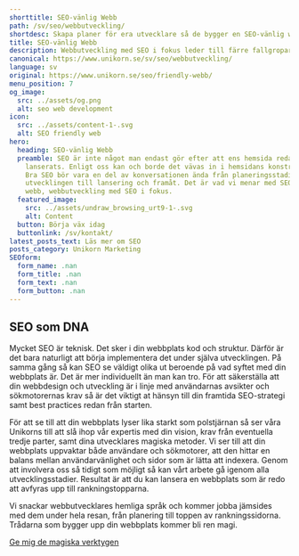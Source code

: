 ```yaml
---
shorttitle: SEO-vänlig Webb
path: /sv/seo/webbutveckling/
shortdesc: Skapa planer för era utvecklare så de bygger en SEO-vänlig webbplats.
title: SEO-vänlig Webb
description: Webbutveckling med SEO i fokus leder till färre fallgropar längre fram.
canonical: https://www.unikorn.se/sv/seo/webbutveckling/
language: sv
original: https://www.unikorn.se/seo/friendly-webb/
menu_position: 7
og_image:
  src: ../assets/og.png
  alt: seo web development
icon:
  src: ../assets/content-1-.svg
  alt: SEO friendly web
hero:
  heading: SEO-vänlig Webb
  preamble: SEO är inte något man endast gör efter att ens hemsida redan
    lanserats. Enligt oss kan och borde det vävas in i hemsidans konstruktion.
    Bra SEO bör vara en del av konversationen ända från planeringsstadiet och
    utvecklingen till lansering och framåt. Det är vad vi menar med SEO-vänlig
    webb, webbutveckling med SEO i fokus.
  featured_image:
    src: ../assets/undraw_browsing_urt9-1-.svg
    alt: Content
  button: Börja väx idag
  buttonlink: /sv/kontakt/
latest_posts_text: Läs mer om SEO
posts_category: Unikorn Marketing
SEOform:
  form_name: .nan
  form_title: .nan
  form_text: .nan
  form_button: .nan
---
```

## SEO som DNA



Mycket SEO är teknisk. Det sker i din webbplats kod och struktur. Därför är det bara naturligt att börja implementera det under själva utvecklingen. På samma gång så kan SEO se väldigt olika ut beroende på vad syftet med din webbplats är. Det är mer individuellt än man kan tro. För att säkerställa att din webbdesign och utveckling är i linje med användarnas avsikter och sökmotorernas krav så är det viktigt at hänsyn till din framtida SEO-strategi samt best practices redan från starten.

För att se till att din webbplats lyser lika starkt som polstjärnan så ser våra Unikorns till att slå ihop vår expertis med din vision, krav från eventuella tredje parter, samt dina utvecklares magiska metoder. Vi ser till att din webbplats uppvaktar både användare och sökmotorer, att den hittar en balans mellan användarvänlighet och sidor som är lätta att indexera. Genom att involvera oss så tidigt som möjligt så kan vårt arbete gå igenom alla utvecklingsstadier. Resultat är att du kan lansera en webbplats som är redo att avfyras upp till rankningstopparna.

Vi snackar webbutvecklares hemliga språk och kommer jobba jämsides med dem under hela resan, från planering till toppen av rankningssidorna. Trådarna som bygger upp din webbplats kommer bli ren magi.



[Ge mig de magiska verktygen](https://www.unikorn.se/sv/kontakt/)